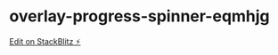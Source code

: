 # overlay-progress-spinner-eqmhjg

[Edit on StackBlitz ⚡️](https://stackblitz.com/edit/overlay-progress-spinner-eqmhjg)